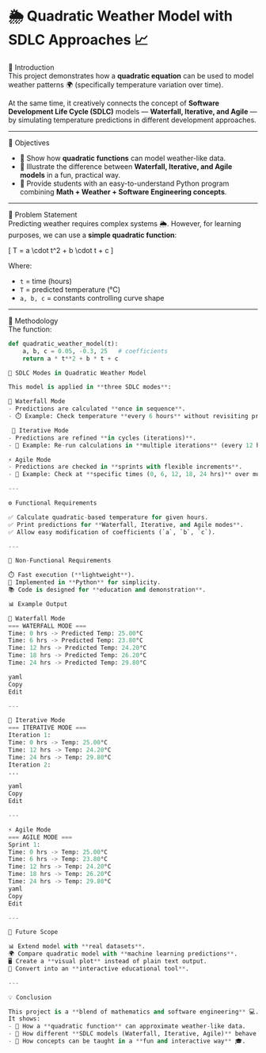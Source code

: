 # 🌦️ Quadratic Weather Model with SDLC Approaches 📈  

 📌 Introduction  
This project demonstrates how a **quadratic equation** can be used to model weather patterns 🌍 (specifically temperature variation over time).  

At the same time, it creatively connects the concept of **Software Development Life Cycle (SDLC)** models — **Waterfall, Iterative, and Agile** — by simulating temperature predictions in different development approaches.  

---

🎯 Objectives  
- 🔹 Show how **quadratic functions** can model weather-like data.  
- 🔹 Illustrate the difference between **Waterfall, Iterative, and Agile models** in a fun, practical way.  
- 🔹 Provide students with an easy-to-understand Python program combining **Math + Weather + Software Engineering concepts**.  

---

 📖 Problem Statement  
Predicting weather requires complex systems 🌦️. However, for learning purposes, we can use a **simple quadratic function**:  

\[
T = a \cdot t^2 + b \cdot t + c
\]

Where:  
- `t` = time (hours)  
- `T` = predicted temperature (°C)  
- `a, b, c` = constants controlling curve shape  

---

🧠 Methodology  
The function:  

```python
def quadratic_weather_model(t):
    a, b, c = 0.05, -0.3, 25   # coefficients
    return a * t**2 + b * t + c

🔎 SDLC Modes in Quadratic Weather Model  

This model is applied in **three SDLC modes**:  

🚰 Waterfall Mode  
- Predictions are calculated **once in sequence**.  
- ⏱️ Example: Check temperature **every 6 hours** without revisiting previous steps.  

 🔄 Iterative Mode  
- Predictions are refined **in cycles (iterations)**.  
- 🔁 Example: Re-run calculations in **multiple iterations** (every 12 hours).  

⚡ Agile Mode  
- Predictions are checked in **sprints with flexible increments**.  
- 🏃 Example: Check at **specific times (0, 6, 12, 18, 24 hrs)** over multiple sprints.  

---

⚙️ Functional Requirements  

✅ Calculate quadratic-based temperature for given hours.  
✅ Print predictions for **Waterfall, Iterative, and Agile modes**.  
✅ Allow easy modification of coefficients (`a`, `b`, `c`).  

---

🚫 Non-Functional Requirements  

⏱️ Fast execution (**lightweight**).  
🐍 Implemented in **Python** for simplicity.  
📚 Code is designed for **education and demonstration**.

📊 Example Output  

🚰 Waterfall Mode  
=== WATERFALL MODE ===
Time: 0 hrs -> Predicted Temp: 25.00°C
Time: 6 hrs -> Predicted Temp: 23.80°C
Time: 12 hrs -> Predicted Temp: 24.20°C
Time: 18 hrs -> Predicted Temp: 26.20°C
Time: 24 hrs -> Predicted Temp: 29.80°C

yaml
Copy
Edit

---

🔄 Iterative Mode  
=== ITERATIVE MODE ===
Iteration 1:
Time: 0 hrs -> Temp: 25.00°C
Time: 12 hrs -> Temp: 24.20°C
Time: 24 hrs -> Temp: 29.80°C
Iteration 2:
...

yaml
Copy
Edit

---

⚡ Agile Mode  
=== AGILE MODE ===
Sprint 1:
Time: 0 hrs -> Temp: 25.00°C
Time: 6 hrs -> Temp: 23.80°C
Time: 12 hrs -> Temp: 24.20°C
Time: 18 hrs -> Temp: 26.20°C
Time: 24 hrs -> Temp: 29.80°C
yaml
Copy
Edit

---

🚀 Future Scope  

📊 Extend model with **real datasets**.  
🌍 Compare quadratic model with **machine learning predictions**.  
🖥️ Create a **visual plot** instead of plain text output.  
📲 Convert into an **interactive educational tool**.  

---

💡 Conclusion  

This project is a **blend of mathematics and software engineering** 💻.  
It shows:  
- 🔹 How a **quadratic function** can approximate weather-like data.  
- 🔹 How different **SDLC models (Waterfall, Iterative, Agile)** behave in practice.  
- 🔹 How concepts can be taught in a **fun and interactive way** 🎓.  
